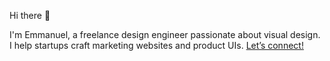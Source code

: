 Hi there 👋

I'm Emmanuel, a freelance design engineer passionate about visual design.<br/>
I help startups craft marketing websites and product UIs. 
[Let’s connect!](mailto:hiyankey@gmail.com)


